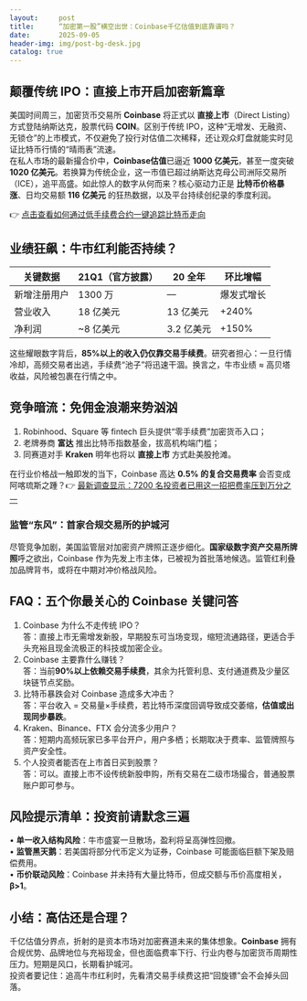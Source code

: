 ```yaml
---
layout:     post
title:      “加密第一股”横空出世：Coinbase千亿估值到底靠谱吗？
date:       2025-09-05
header-img: img/post-bg-desk.jpg
catalog: true
---
```


## 颠覆传统 IPO：直接上市开启加密新篇章  
美国时间周三，加密货币交易所 **Coinbase** 将正式以 **直接上市**（Direct Listing）方式登陆纳斯达克，股票代码 **COIN**。区别于传统 IPO，这种“无增发、无融资、无锁仓”的上市模式，不仅避免了投行对估值二次稀释，还让观众盯盘就能实时见证比特币行情的“晴雨表”流速。  
在私人市场的最新撮合价中，**Coinbase估值**已逼近 **1000 亿美元**，甚至一度突破 **1020 亿美元**。若换算为传统企业，这一市值已超过纳斯达克母公司洲际交易所（ICE），追平高盛。如此惊人的数字从何而来？核心驱动力正是 **比特币价格暴涨**、日均交易额 **116 亿美元** 的狂热数据，以及平台持续创纪录的季度利润。

👉 [点击查看如何通过低手续费合约一键追踪比特币走向](https://okxdog.com/)

## 业绩狂飙：牛市红利能否持续？  
| 关键数据 | 21Q1（官方披露） | 20 全年 | 环比增幅 |
|---|---|---|---|
| 新增注册用户 | 1300 万 | — | 爆发式增长 |
|营业收入| 18 亿美元 | 13 亿美元 | +240% |
|净利润| ~8 亿美元 | 3.2 亿美元 | +150% |

这些耀眼数字背后，**85%以上的收入仍仅靠交易手续费**。研究者担心：一旦行情冷却，高频交易者出逃，手续费“池子”将迅速干涸。换言之，牛市业绩 ≈ 高贝塔收益，风险被包裹在行情之中。  

## 竞争暗流：免佣金浪潮来势汹汹  
1. Robinhood、Square 等 fintech 巨头提供“零手续费”加密货币入口；  
2. 老牌券商 **富达** 推出比特币指数基金，拔高机构端门槛；  
3. 同赛道对手 **Kraken** 明年也将以 **直接上市** 方式赴美股抢滩。  

在行业价格战一触即发的当下，Coinbase 高达 **0.5% 的复合交易费率** 会否变成阿喀琉斯之踵？👉 [最新调查显示：7200 名投资者已用这一招把费率压到万分之一](https://okxdog.com/)  

### 监管“东风”：首家合规交易所的护城河  
尽管竞争加剧，美国监管层对加密资产牌照正逐步细化。**国家级数字资产交易所牌照**呼之欲出，Coinbase 作为先发上市主体，已被视为首批落地候选。监管红利叠加品牌背书，或将在中期对冲价格战风险。  

## FAQ：五个你最关心的 Coinbase 关键问答
1. Coinbase 为什么不走传统 IPO？  
   答：直接上市无需增发新股，早期股东可当场变现，缩短流通路径，更适合手头充裕且现金流极正的科技或加密企业。  
2. Coinbase 主要靠什么赚钱？  
   答：当前**90%以上依赖交易手续费**，其余为托管利息、支付通道费及少量区块链节点奖励。  
3. 比特币暴跌会对 Coinbase 造成多大冲击？  
   答：平台收入 = 交易量×手续费，若比特币深度回调导致成交萎缩，**估值或出现同步暴跌**。  
4. Kraken、Binance、FTX 会分流多少用户？  
   答：短期内高频玩家已多平台开户，用户多栖；长期取决于费率、监管牌照与资产安全性。  
5. 个人投资者能否在上市首日买到股票？  
   答：可以。直接上市不设传统新股申购，所有交易在二级市场撮合，普通股票账户即可参与。

## 风险提示清单：投资前请默念三遍  
• **单一收入结构风险**：牛市盛宴一旦散场，盈利将呈高弹性回撤。  
• **监管黑天鹅**：若美国将部分代币定义为证券，Coinbase 可能面临巨额下架及赔偿费用。  
• **币价联动风险**：Coinbase 并未持有大量比特币，但成交额与币价高度相关，**β>1**。

## 小结：高估还是合理？  
千亿估值分界点，折射的是资本市场对加密赛道未来的集体想象。**Coinbase** 拥有合规优势、品牌地位与充裕现金，但也面临费率下行、行业内卷与加密货币周期性压力。短期是风口，长期看护城河。  
投资者要记住：追高牛市红利时，先看清交易手续费这把“回旋镖”会不会掉头回落。